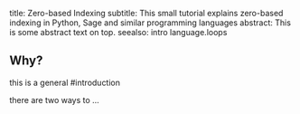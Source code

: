 title: Zero-based Indexing
subtitle: This small tutorial explains zero-based indexing in Python,
          Sage and similar programming languages
abstract:
    This is some abstract text on top.
seealso:
    intro
    language.loops

## Why?

this is a general #introduction

there are two ways to …

